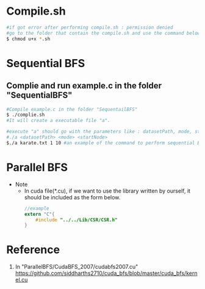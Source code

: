 # Compile.sh
```bash
#if got error after performing compile.sh : permission denied
#go to the folder that contain the compile.sh and use the command below
$ chmod u+x *.sh
```

# Sequential BFS
## Complie and run example.c in the folder "SequentialBFS"
```bash
#Compile example.c in the folder "SequentailBFS"
$ ./complie.sh
#It will create a executable file "a".

#execute "a" should go with the parameters like : datasetPath, mode, startNode, whereas the mode = 1 represent adpating CSR, mode = 0 adapting Adjlist.
#./a <datasetPath> <mode> <startNode>
$./a karate.txt 1 10 #an example of the command to perform sequential BFS
```

# Parallel BFS
- Note
    - In cuda file(*.cu), if we want to use the library written by ourself, it should be included as the form below.<br>
        ```c
        //example
        extern "C"{
            #include "../../Lib/CSR/CSR.h"
        }
        ```
# Reference
1. In "ParallelBFS/CudaBFS_2007/cudabfs2007.cu" https://github.com/siddharths2710/cuda_bfs/blob/master/cuda_bfs/kernel.cu